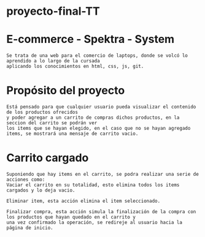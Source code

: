 # proyecto-final-TT

# E-commerce - Spektra - System
    Se trata de una web para el comercio de laptops, donde se volcó lo aprendido a lo largo de la cursada
    aplicando los conocimientos en html, css, js, git.

# Propósito del proyecto
    Está pensado para que cualquier usuario pueda visualizar el contenido de los productos ofrecidos
    y poder agregar a un carrito de compras dichos productos, en la seccion del carrito se podrán ver
    los items que se hayan elegido, en el caso que no se hayan agregado items, se mostrará una mensaje de carrito vacio.

# Carrito cargado
    Suponiendo que hay items en el carrito, se podra realizar una serie de acciones como:
    Vaciar el carrito en su totalidad, esto elimina todos los items cargados y lo deja vacio.

    Eliminar item, esta acción elimina el item seleccionado.
    
    Finalizar compra, esta acción simula la finalización de la compra con los productos que hayan quedado en el carrito y
    una vez confirmado la operación, se redireje al usuario hacia la página de inicio.
